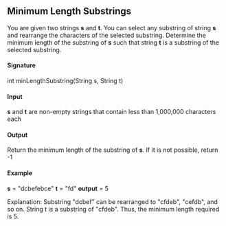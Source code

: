 ## Minimum Length Substrings
You are given two strings __s__ and __t__. You can select any substring of string __s__ and rearrange the characters of the selected substring. Determine the minimum length of the substring of __s__ such that string __t__ is a substring of the selected substring.

#### Signature
int minLengthSubstring(String s, String t)

#### Input
__s__ and __t__ are non-empty strings that contain less than 1,000,000 characters each

#### Output
Return the minimum length of the substring of __s__. If it is not possible, return -1

#### Example
__s__ = "dcbefebce"
__t__ = "fd"
__output__ = 5

Explanation:
Substring "dcbef" can be rearranged to "cfdeb", "cefdb", and so on. String t is a substring of "cfdeb". Thus, the minimum length required is 5.
